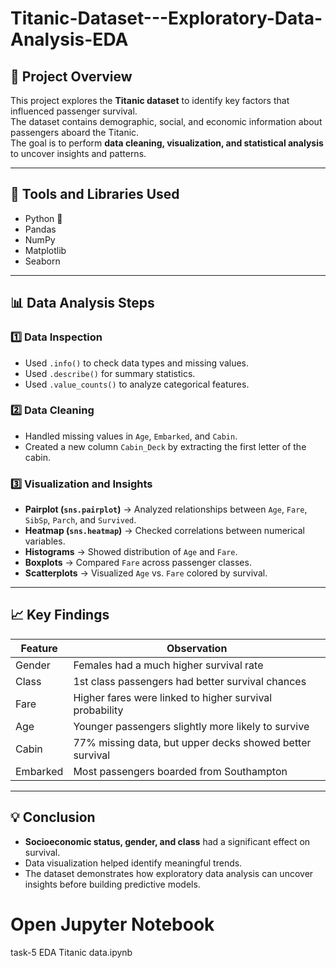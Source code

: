 # Titanic-Dataset---Exploratory-Data-Analysis-EDA

## 📘 Project Overview
This project explores the **Titanic dataset** to identify key factors that influenced passenger survival.  
The dataset contains demographic, social, and economic information about passengers aboard the Titanic.  
The goal is to perform **data cleaning, visualization, and statistical analysis** to uncover insights and patterns.

---
## 🧰 Tools and Libraries Used
- Python 🐍  
- Pandas  
- NumPy  
- Matplotlib  
- Seaborn  

---

## 📊 Data Analysis Steps

### 1️⃣ Data Inspection
- Used `.info()` to check data types and missing values.  
- Used `.describe()` for summary statistics.  
- Used `.value_counts()` to analyze categorical features.

### 2️⃣ Data Cleaning
- Handled missing values in `Age`, `Embarked`, and `Cabin`.  
- Created a new column `Cabin_Deck` by extracting the first letter of the cabin.

### 3️⃣ Visualization and Insights
- **Pairplot (`sns.pairplot`)** → Analyzed relationships between `Age`, `Fare`, `SibSp`, `Parch`, and `Survived`.  
- **Heatmap (`sns.heatmap`)** → Checked correlations between numerical variables.  
- **Histograms** → Showed distribution of `Age` and `Fare`.  
- **Boxplots** → Compared `Fare` across passenger classes.  
- **Scatterplots** → Visualized `Age` vs. `Fare` colored by survival.

---

## 📈 Key Findings
| Feature | Observation |
|----------|--------------|
| Gender | Females had a much higher survival rate |
| Class | 1st class passengers had better survival chances |
| Fare | Higher fares were linked to higher survival probability |
| Age | Younger passengers slightly more likely to survive |
| Cabin | 77% missing data, but upper decks showed better survival |
| Embarked | Most passengers boarded from Southampton |

---

## 💡 Conclusion
- **Socioeconomic status, gender, and class** had a significant effect on survival.  
- Data visualization helped identify meaningful trends.  
- The dataset demonstrates how exploratory data analysis can uncover insights before building predictive models.

# Open Jupyter Notebook
task-5 EDA Titanic data.ipynb
